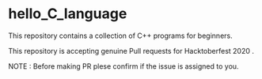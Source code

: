 # hello_C_language
This repository contains a collection of C++ programs for beginners.

This repository is accepting genuine Pull requests for Hacktoberfest 2020 .
 
 NOTE : Before making PR plese confirm if the issue is assigned to you.
